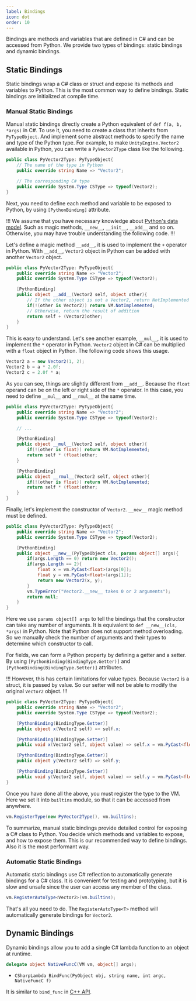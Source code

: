 ```yaml
---
label: Bindings
icon: dot
order: 10
---
```


Bindings are methods and variables that are defined in C# and can be accessed from Python.
We provide two types of bindings: static bindings and dynamic bindings.

## Static Bindings

Static bindings wrap a C# class or struct and expose its methods and variables to Python.
This is the most common way to define bindings.
Static bindings are initialized at compile time.

### Manual Static Bindings

Manual static bindings directly create a Python equivalent of `def f(a, b, *args)` in C#.
To use it, you need to create a class that inherits from `PyTypeObject`.
And implement some abstract methods to specify the name and type of the Python type.
For example, to make `UnityEngine.Vector2` available in Python, you can write a `PyVector2Type`
class like the following.

```csharp
public class PyVector2Type: PyTypeObject{
    // The name of the type in Python
    public override string Name => "Vector2";

    // The corresponding C# type
    public override System.Type CSType => typeof(Vector2);
}
```

Next, you need to define each method and variable to be exposed to Python,
by using `[PythonBinding]` attribute.

!!!
We assume that you have necessary knowledge about
[Python's data model](https://docs.python.org/3/reference/datamodel.html).
Such as magic methods, `__new__`, `__init__`, `__add__` and so on.
Otherwise, you may have trouble understanding the following code.
!!!

Let's define a magic method `__add__`, it is used to implement the `+` operator in Python.
With `__add__`, `Vector2` object in Python can be added with another `Vector2` object.

```csharp
public class PyVector2Type: PyTypeObject{
    public override string Name => "Vector2";
    public override System.Type CSType => typeof(Vector2);

    [PythonBinding]
    public object __add__(Vector2 self, object other){
        // If the other object is not a Vector2, return NotImplemented
        if(!(other is Vector2)) return VM.NotImplemented;
        // Otherwise, return the result of addition
        return self + (Vector2)other;
    }
}
```

This is easy to understand.
Let's see another example, `__mul__`, it is used to implement the `*` operator in Python.
`Vector2` object in C# can be multiplied with a `float` object in Python.
The following code shows this usage.

```csharp
Vector2 a = new Vector2(1, 2);
Vector2 b = a * 2.0f;
Vector2 c = 2.0f * a;
```

As you can see, things are slightly different from `__add__`.
Because the `float` operand can be on the left or right side of the `*` operator.
In this case, you need to define `__mul__` and `__rmul__` at the same time.

```csharp
public class PyVector2Type: PyTypeObject{
    public override string Name => "Vector2";
    public override System.Type CSType => typeof(Vector2);

    // ...

    [PythonBinding]
    public object __mul__(Vector2 self, object other){
        if(!(other is float)) return VM.NotImplemented;
        return self * (float)other;
    }

    [PythonBinding]
    public object __rmul__(Vector2 self, object other){
        if(!(other is float)) return VM.NotImplemented;
        return self * (float)other;
    }
}
```

Finally, let's implement the constructor of `Vector2`.
`__new__` magic method must be defined.

```csharp
public class PyVector2Type: PyTypeObject{
    public override string Name => "Vector2";
    public override System.Type CSType => typeof(Vector2);

    [PythonBinding]
    public object __new__(PyTypeObject cls, params object[] args){
        if(args.Length == 0) return new Vector2();
        if(args.Length == 2){
            float x = vm.PyCast<float>(args[0]);
            float y = vm.PyCast<float>(args[1]);
            return new Vector2(x, y);
        }
        vm.TypeError("Vector2.__new__ takes 0 or 2 arguments");
        return null;
    }
}
```

Here we use `params object[] args` to tell the bindings that the constructor can take any number of arguments.
It is equivalent to `def __new__(cls, *args)` in Python.
Note that Python does not support method overloading.
So we manually check the number of arguments and their types to determine which constructor to call.

For fields, we can form a Python property by defining a getter and a setter.
By using `[PythonBinding(BindingType.Getter)]` and `[PythonBinding(BindingType.Setter)]` attributes.

!!!
However, this has certain limitations for value types. Because `Vector2` is a struct, it is passed by value.
So our setter will not be able to modify the original `Vector2` object.
!!!

```csharp
public class PyVector2Type: PyTypeObject{
    public override string Name => "Vector2";
    public override System.Type CSType => typeof(Vector2);

    [PythonBinding(BindingType.Getter)]
    public object x(Vector2 self) => self.x;

    [PythonBinding(BindingType.Setter)]
    public void x(Vector2 self, object value) => self.x = vm.PyCast<float>(value);

    [PythonBinding(BindingType.Getter)]
    public object y(Vector2 self) => self.y;

    [PythonBinding(BindingType.Setter)]
    public void y(Vector2 self, object value) => self.y = vm.PyCast<float>(value);
}
```

Once you have done all the above, you must register the type to the VM.
Here we set it into `builtins` module, so that it can be accessed from anywhere.

```csharp
vm.RegisterType(new PyVector2Type(), vm.builtins);
```

To summarize, manual static bindings provide detailed control for exposing a C# class to Python.
You decide which methods and variables to expose, and how to expose them.
This is our recommended way to define bindings. Also it is the most performant way.

### Automatic Static Bindings

Automatic static bindings use C# reflection to automatically generate bindings for a C# class.
It is convenient for testing and prototyping, but it is slow and unsafe since the user can access any member of the class.

```csharp
vm.RegisterAutoType<Vector2>(vm.builtins);
```

That's all you need to do. The `RegisterAutoType<T>` method will automatically generate bindings for `Vector2`.


## Dynamic Bindings

Dynamic bindings allow you to add a single C# lambda function to an object at runtime.

```csharp
delegate object NativeFuncC(VM vm, object[] args);
```

+ `CSharpLambda BindFunc(PyObject obj, string name, int argc, NativeFuncC f)`

It is similar to `bind_func` in [C++ API](../quick-start/bind/).

